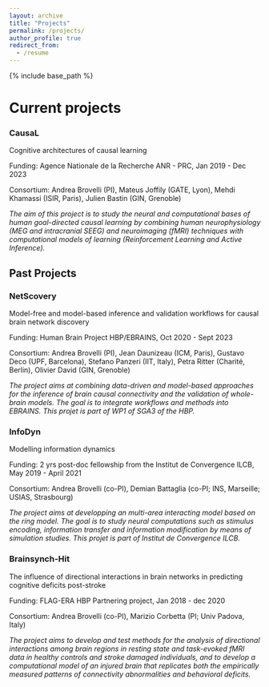 ```yaml
---
layout: archive
title: "Projects"
permalink: /projects/
author_profile: true
redirect_from:
  - /resume
---
```


{% include base_path %}
# Current projects

### CausaL

Cognitive architectures of causal learning

Funding: Agence Nationale de la Recherche ANR - PRC, Jan 2019 - Dec 2023

Consortium: Andrea Brovelli (PI), Mateus Joffily (GATE, Lyon), Mehdi Khamassi (ISIR, Paris), Julien Bastin (GIN, Grenoble)

_The aim of this project is to study the neural and computational bases of human goal-directed causal learning by combining human neurophysiology (MEG and intracranial SEEG) and neuroimaging (fMRI) techniques with computational models of learning (Reinforcement Learning and Active Inference)._

## Past Projects

### NetScovery

Model-free and model-based inference and validation workflows for causal brain network discovery

Funding: Human Brain Project HBP/EBRAINS, Oct 2020 - Sept 2023

Consortium: Andrea Brovelli (PI), Jean Daunizeau (ICM, Paris), Gustavo Deco (UPF, Barcelona), Stefano Panzeri (IIT, Italy), Petra Ritter (Charité, Berlin), Olivier David (GIN, Grenoble)

_The project aims at combining data-driven and model-based approaches for the inference of brain causal connectivity and the validation of whole-brain models. The goal is to integrate workflows and methods into EBRAINS. This projet is part of WP1 of SGA3 of the HBP._

### InfoDyn

Modelling information dynamics

Funding: 2 yrs post-doc fellowship from the Institut de Convergence ILCB, May 2019 - April 2021

Consortium: Andrea Brovelli (co-PI), Demian Battaglia (co-PI; INS, Marseille; USIAS, Strasbourg)

_The project aims at developping an multi-area interacting model based on the ring model. The goal is to study neural computations such as stimulus encoding, information transfer and information modification by means of simulation studies. This projet is part of Institut de Convergence ILCB._

### Brainsynch-Hit

The influence of directional interactions in brain networks in predicting cognitive deficits post-stroke

Funding: FLAG-ERA HBP Partnering project, Jan 2018 - dec 2020

Consortium: Andrea Brovelli (co-PI), Marizio Corbetta (PI; Univ Padova, Italy)

_The project aims to develop and test methods for the analysis of directional interactions among brain regions in resting state and task-evoked fMRI data in healthy controls and stroke damaged individuals, and to develop a computational model of an injured brain that replicates both the empirically measured patterns of connectivity abnormalities and behavioral deficits._
